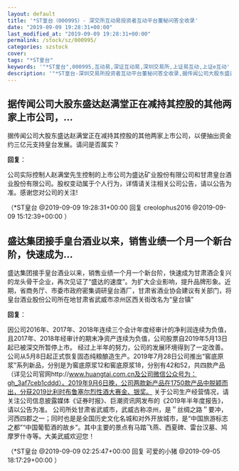 ```yaml
---
layout: default
title: '*ST皇台（000995）- 深交所互动易投资者互动平台董秘问答全收录'
date: "2019-09-09 19:28:31+00:00"
last_modified_at: "2019-09-09 19:28:31+00:00"
permalink: /stock/sz/000995/
categories: szstock
cover: 
tags: "*ST皇台"
keywords: '"*ST皇台",000995,互动易,深证互动易,深圳交易所,上证易互动,上证e互动'
description: '"*ST皇台-深圳交易所投资者互动平台董秘问答全收录,据传闻公司大股东盛达赵满堂正在减持其控股的其他两家上市公司，以便抽出资金约三亿元支持皇台发展。请问是否属实？"'
---
```


## 据传闻公司大股东盛达赵满堂正在减持其控股的其他两家上市公司，...

据传闻公司大股东盛达赵满堂正在减持其控股的其他两家上市公司，以便抽出资金约三亿元支持皇台发展。请问是否属实？

**回复**：

公司实际控制人赵满堂先生控制的上市公司为盛达矿业股份有限公司和甘肃皇台酒业股份有限公司。股权变动属于个人行为，详情请关注相关公司公告，请以公告为准。感谢您对公司的关注! 

（*ST皇台  @2019-09-09 19:28:31+00:00 回复 creolophus2016  @2019-09-09 15:12:39+00:00 ）

## 盛达集团接手皇台酒业以来，销售业绩一个月一个新台阶，快速成为...

盛达集团接手皇台酒业以来，销售业绩一个月一个新台阶，快速成为甘肃酒企复兴的龙头骨干企业，再次见证了“盛达的速度”。为扩大企业影响，提升品牌形象。近期，省商务厅、市委市政府密集调研皇台酒厂，甘肃省酒业协会建议有关部门，将皇台酒业股份公司所在地甘肃省武威市凉州区西关街改名为“皇台镇”

**回复**：

因公司2016年、2017年、2018年连续三个会计年度经审计的净利润连续为负值，且2017年、2018年经审计的期末净资产连续为负值，公司股票自2019年5月13日起已被深交所暂停上市。
经过上半年的努力，公司的发展环境得到了一定改善。公司从5月8日起正式恢复固态纯粮酿造生产。2019年7月28日公司推出“窖底原浆”系列新品，分别是为窖底原浆12和窖底原浆18，分别有42和52，共四款产品（详见公司官网http://www.huangtai.com.cn及公司微信公众号为：gh_3af7ceb1cddd）。2019年9月6日晚，公司两款新产品在1750款产品中脱颖而出，分获2019比利时布鲁塞尔烈性酒大赛金、银奖。
关于公司生产经营情况，请关注公司信息披露媒体《证券时报》、巨潮资讯网发布的《2019年半年度报告》，请以公告为准。
公司所处甘肃省武威市，武威古称凉州，是＂丝绸之路＂要冲，河西四郡之一；同时也是是全国历史文化名城和对外开放城市，是“中国旅游标志之都”“中国葡萄酒的故乡”。其中主要的景点有马踏飞燕、西夏碑、雷台汉墓、鸠摩罗什寺等。大美武威欢迎您！ 

（*ST皇台  @2019-09-09 02:25:47+00:00 回复 可爱的小猪  @2019-09-05 18:17:29+00:00 ）

